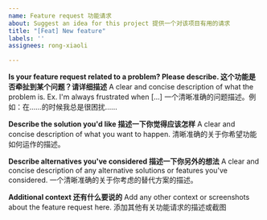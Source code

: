 ```yaml
---
name: Feature request 功能请求
about: Suggest an idea for this project 提供一个对该项目有用的请求
title: "[Feat] New feature"
labels: ''
assignees: rong-xiaoli

---
```


**Is your feature request related to a problem? Please describe. 这个功能是否牵扯到某个问题？请详细描述**
A clear and concise description of what the problem is. Ex. I'm always frustrated when [...]
一个清晰准确的问题描述。例如：在……的时候我总是很困扰……

**Describe the solution you'd like 描述一下你觉得应该怎样**
A clear and concise description of what you want to happen.
清晰准确的关于你希望功能如何运作的描述。

**Describe alternatives you've considered 描述一下你另外的想法**
A clear and concise description of any alternative solutions or features you've considered.
一个清晰准确的关于你考虑的替代方案的描述。

**Additional context 还有什么要说的**
Add any other context or screenshots about the feature request here.
添加其他有关功能请求的描述或截图
